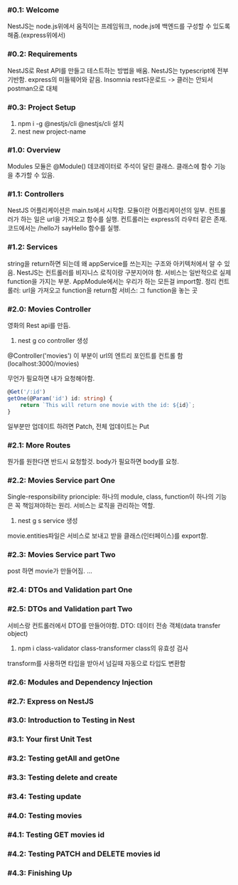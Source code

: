 ### #0.1: Welcome
NestJS는 node.js위에서 움직이는 프레임워크, node.js에 백엔드를 구성할 수 있도록 해줌.(express위에서)

### #0.2: Requirements
NestJS로 Rest API를 만들고 테스트하는 방법을 배움. NestJS는 typescript에 전부 기반함. express의 미들웨어와 같음.
Insomnia rest다운로드 -> 클러는 안되서 postman으로 대체
### #0.3: Project Setup
1. npm i -g @nestjs/cli
@nestjs/cli 설치
2. nest new project-name

### #1.0: Overview
Modules
모듈은 @Module() 데코레이터로 주석이 달린 클래스. 클래스에 함수 기능을 추가할 수 있음.

### #1.1: Controllers
NestJS 어플리케이션은 main.ts에서 시작함. 모듈이란 어플리케이션의 일부. 컨트롤러가 하는 일은 url을 가져오고 함수를 실행. 컨트롤러는 express의 라우터 같은 존재. 코드에서는 /hello가 sayHello 함수를 실행.

### #1.2: Services
string을 return하면 되는데 왜 appService를 쓰는지는 구조와 아키텍처에서 알 수 있음. NestJS는 컨트롤러를 비지니스 로직이랑 구분지어야 함. 서비스는 일반적으로 실제 function을 가지는 부분. AppModule에서는 우리가 하는 모든걸 import함.
정리
컨트롤러: url을 가져오고 function을 return함
서비스: 그 function을 놓는 곳

### #2.0: Movies Controller
영화의 Rest api를 만듬.
1. nest g co
controller 생성

@Controller('movies')
이 부분이 url의 엔트리 포인트를 컨트롤 함 (localhost:3000/movies)

무언가 필요하면 내가 요청해야함.
```typescript
@Get('/:id')
getOne(@Param('id') id: string) {
    return `This will return one movie with the id: ${id}`;
}
```
일부분만 업데이트 하려면 Patch, 전체 업데이트는 Put

### #2.1: More Routes
뭔가를 원한다면 반드시 요청할것.
body가 필요하면 body를 요청.

### #2.2: Movies Service part One
Single-responsibility prionciple: 하나의 module, class, function이 하나의 기능은 꼭 책임져야하는 원리.
서비스는 로직을 관리하는 역할.
1. nest g s
service 생성

movie.entities파일은 서비스로 보내고 받을 클래스(인터페이스)를 export함.

### #2.3: Movies Service part Two
post 하면 movie가 만들어짐.
...

### #2.4: DTOs and Validation part One

### #2.5: DTOs and Validation part Two
서비스랑 컨트롤러에서 DTO를 만들어야함.
DTO: 데이터 전송 객체(data transfer object)

1. npm i class-validator class-transformer
class의 유효성 검사

transform를 사용하면 타입을 받아서 넘길때 자동으로 타입도 변환함

### #2.6: Modules and Dependency Injection
### #2.7: Express on NestJS
### #3.0: Introduction to Testing in Nest
### #3.1: Your first Unit Test
### #3.2: Testing getAll and getOne
### #3.3: Testing delete and create
### #3.4: Testing update
### #4.0: Testing movies
### #4.1: Testing GET movies id
### #4.2: Testing PATCH and DELETE movies id
### #4.3: Finishing Up